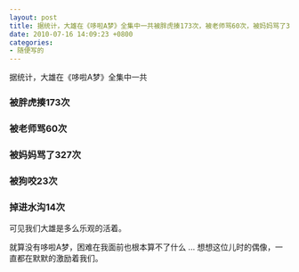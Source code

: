 ```yaml
---
layout: post
title: 据统计，大雄在《哆啦A梦》全集中一共被胖虎揍173次，被老师骂60次，被妈妈骂了327次，被狗咬23次，掉进水沟14次
date: 2010-07-16 14:09:23 +0800
categories:
- 随便写的
---
```


据统计，大雄在《哆啦A梦》全集中一共

### 被胖虎揍**173**次

### 被老师骂**60**次

### 被妈妈骂了**327**次

### 被狗咬**23**次

### 掉进水沟**14**次

可见我们大雄是多么乐观的活着。

就算没有哆啦A梦，困难在我面前也根本算不了什么 ...
想想这位儿时的偶像，一直都在默默的激励着我们。